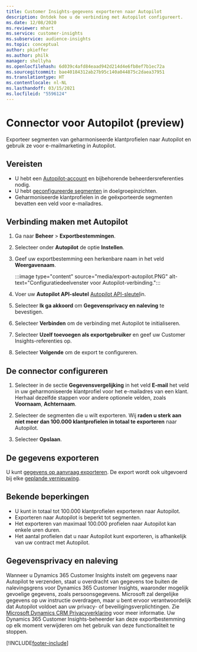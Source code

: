 ```yaml
---
title: Customer Insights-gegevens exporteren naar Autopilot
description: Ontdek hoe u de verbinding met Autopilot configureert.
ms.date: 12/08/2020
ms.reviewer: mhart
ms.service: customer-insights
ms.subservice: audience-insights
ms.topic: conceptual
author: pkieffer
ms.author: philk
manager: shellyha
ms.openlocfilehash: 6d039c4afd84eaad942d214d4e6fb8ef7b1ec72a
ms.sourcegitcommit: bae40184312ab27b95c140a044875c2daea37951
ms.translationtype: HT
ms.contentlocale: nl-NL
ms.lasthandoff: 03/15/2021
ms.locfileid: "5596124"
---
```

# <a name="connector-for-autopilot-preview"></a>Connector voor Autopilot (preview)

Exporteer segmenten van geharmoniseerde klantprofielen naar Autopilot en gebruik ze voor e-mailmarketing in Autopilot. 

## <a name="prerequisites"></a>Vereisten

-   U hebt een [Autopilot-account](https://www.autopilothq.com/) en bijbehorende beheerdersreferenties nodig.
-   U hebt [geconfigureerde segmenten](segments.md) in doelgroepinzichten.
-   Geharmoniseerde klantprofielen in de geëxporteerde segmenten bevatten een veld voor e-mailadres.

## <a name="connect-to-autopilot"></a>Verbinding maken met Autopilot

1. Ga naar **Beheer** > **Exportbestemmingen**.

1. Selecteer onder **Autopilot** de optie **Instellen**.

1. Geef uw exportbestemming een herkenbare naam in het veld **Weergavenaam**.

   :::image type="content" source="media/export-autopilot.PNG" alt-text="Configuratiedeelvenster voor Autopilot-verbinding.":::

1. Voer uw **Autopilot API-sleutel** [Autopilot API-sleutel](https://autopilot.docs.apiary.io/#)​in.

1. Selecteer **Ik ga akkoord** om **Gegevensprivacy en naleving** te bevestigen.

1. Selecteer **Verbinden** om de verbinding met Autopilot te initialiseren.

1. Selecteer **Uzelf toevoegen als exportgebruiker** en geef uw Customer Insights-referenties op.

1. Selecteer **Volgende** om de export te configureren.

## <a name="configure-the-connector"></a>De connector configureren

1. Selecteer in de sectie **Gegevensvergelijking** in het veld **E-mail** het veld in uw geharmoniseerde klantprofiel voor het e-mailadres van een klant. Herhaal dezelfde stappen voor andere optionele velden, zoals **Voornaam**, **Achternaam**.

1. Selecteer de segmenten die u wilt exporteren. Wij **raden u sterk aan niet meer dan 100.000 klantprofielen in totaal te exporteren** naar Autopilot. 

1. Selecteer **Opslaan**.

## <a name="export-the-data"></a>De gegevens exporteren

U kunt [gegevens op aanvraag exporteren](export-destinations.md). De export wordt ook uitgevoerd bij elke [geplande vernieuwing](system.md#schedule-tab).

## <a name="known-limitations"></a>Bekende beperkingen

- U kunt in totaal tot 100.000 klantprofielen exporteren naar Autopilot.
- Exporteren naar Autopilot is beperkt tot segmenten.
- Het exporteren van maximaal 100.000 profielen naar Autopilot kan enkele uren duren. 
- Het aantal profielen dat u naar Autopilot kunt exporteren, is afhankelijk van uw contract met Autopilot.

## <a name="data-privacy-and-compliance"></a>Gegevensprivacy en naleving

Wanneer u Dynamics 365 Customer Insights instelt om gegevens naar Autopilot te verzenden, staat u overdracht van gegevens toe buiten de nalevingsgrens voor Dynamics 365 Customer Insights, waaronder mogelijk gevoelige gegevens, zoals persoonsgegevens. Microsoft zal dergelijke gegevens op uw instructie overdragen, maar u bent ervoor verantwoordelijk dat Autopilot voldoet aan uw privacy- of beveiligingsverplichtingen. Zie [Microsoft Dynamics CRM Privacyverklaring](https://go.microsoft.com/fwlink/?linkid=396732) voor meer informatie.
Uw Dynamics 365 Customer Insights-beheerder kan deze exportbestemming op elk moment verwijderen om het gebruik van deze functionaliteit te stoppen.


[!INCLUDE[footer-include](../includes/footer-banner.md)]